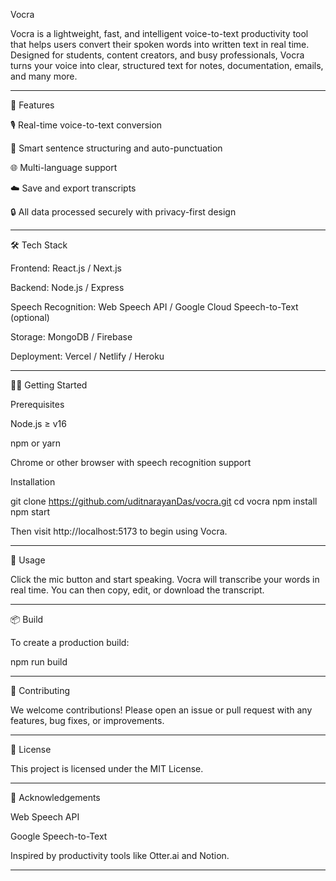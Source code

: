 Vocra

Vocra is a lightweight, fast, and intelligent voice-to-text productivity tool that helps users convert their spoken words into written text in real time. Designed for students, content creators, and busy professionals, Vocra turns your voice into clear, structured text for notes, documentation, emails, and many more.


---

🚀 Features

🎙️ Real-time voice-to-text conversion

🧠 Smart sentence structuring and auto-punctuation

🌐 Multi-language support

☁️ Save and export transcripts

🔒 All data processed securely with privacy-first design



---

🛠️ Tech Stack

Frontend: React.js / Next.js

Backend: Node.js / Express

Speech Recognition: Web Speech API / Google Cloud Speech-to-Text (optional)

Storage: MongoDB / Firebase

Deployment: Vercel / Netlify / Heroku



---

🧑‍💻 Getting Started

Prerequisites

Node.js ≥ v16

npm or yarn

Chrome or other browser with speech recognition support


Installation

git clone https://github.com/uditnarayanDas/vocra.git
cd vocra
npm install
npm start

Then visit http://localhost:5173 to begin using Vocra.


---

🧪 Usage

Click the mic button and start speaking. Vocra will transcribe your words in real time. You can then copy, edit, or download the transcript.


---

📦 Build

To create a production build:

npm run build


---

🤝 Contributing

We welcome contributions! Please open an issue or pull request with any features, bug fixes, or improvements.


---

📄 License

This project is licensed under the MIT License.


---

🙏 Acknowledgements

Web Speech API

Google Speech-to-Text

Inspired by productivity tools like Otter.ai and Notion.



---
    
